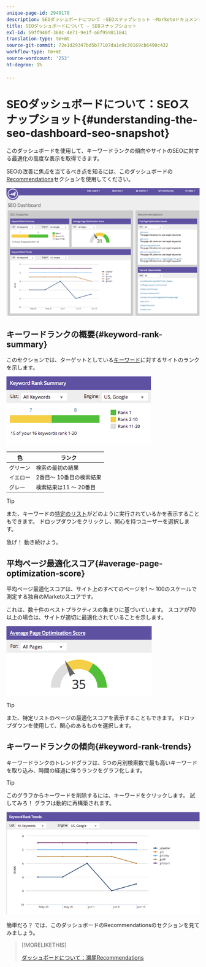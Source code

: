 ```yaml
---
unique-page-id: 2949178
description: SEOダッシュボードについて —SEOスナップショット —Marketoドキュメント — 製品ドキュメント
title: SEOダッシュボードについて — SEOスナップショット
exl-id: 59ff940f-368c-4e71-9e1f-a6f959811841
translation-type: tm+mt
source-git-commit: 72e1d29347bd5b77107da1e9c30169cb6490c432
workflow-type: tm+mt
source-wordcount: '253'
ht-degree: 1%

---
```


# SEOダッシュボードについて：SEOスナップショット{#understanding-the-seo-dashboard-seo-snapshot}

このダッシュボードを使用して、キーワードランクの傾向やサイトのSEOに対する最適化の高度な表示を取得できます。

SEOの改善に焦点を当てるべき点を知るには、このダッシュボードの[Recommendations](/help/marketo/product-docs/additional-apps/seo/understanding-seo/understanding-the-seo-dashboard-seo-recommendations.md)セクションを使用してください。

![](assets/image2014-9-17-21-3a32-3a22.png)

## キーワードランクの概要{#keyword-rank-summary}

このセクションでは、ターゲットとしている[キーワード](/help/marketo/product-docs/additional-apps/seo/keywords/seo-add-keywords.md)に対するサイトのランクを示します。

![](assets/image2014-9-17-21-3a34-3a5.png)

| 色 | ランク |
|---|---|
| グリーン | 検索の最初の結果 |
| イエロー | 2番目～ 10番目の検索結果 |
| グレー | 検索結果は11 ～ 20番目 |

>[!TIP]
>
>また、キーワードの[特定のリスト](/help/marketo/product-docs/additional-apps/seo/keywords/seo-add-remove-keywords-from-a-list.md)がどのように実行されているかを表示することもできます。 ドロップダウンをクリックし、関心を持つユーザーを選択します。

急げ！ 動き続けよう。

## 平均ページ最適化スコア{#average-page-optimization-score}

平均ページ最適化スコアは、サイト上のすべてのページを1 ～ 100のスケールで測定する独自のMarketoスコアです。

これは、数十件のベストプラクティスの集まりに基づいています。 スコアが70以上の場合は、サイトが適切に最適化されていることを示します。

![](assets/image2014-9-17-21-3a35-3a55.png)

>[!TIP]
>
>また、特定リストのページの最適化スコアを表示することもできます。 ドロップダウンを使用して、関心のあるものを選択します。

## キーワードランクの傾向{#keyword-rank-trends}

キーワードランクのトレンドグラフは、5つの月別検索数で最も高いキーワードを取り込み、時間の経過に伴うランクをグラフ化します。

>[!TIP]
>
>このグラフからキーワードを削除するには、キーワードをクリックします。 試してみろ！ グラフは動的に再構築されます。

![](assets/image2014-9-17-21-3a37-3a1.png)

簡単だろ？ では、このダッシュボードのRecommendationsのセクションを見てみましょう。

>[!MORELIKETHIS]
>
>[ダッシュボードについて：瀬尾Recommendations](/help/marketo/product-docs/additional-apps/seo/understanding-seo/understanding-the-seo-dashboard-seo-recommendations.md)
